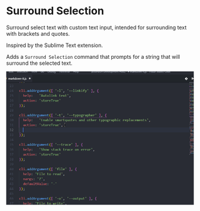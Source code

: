 # Surround Selection

Surround select text with custom text input, intended for surrounding text with brackets and quotes.

Inspired by the Sublime Text extension.

Adds a `Surround Selection` command that prompts for a string that will surround the selected text.

![surround selection](https://raw.githubusercontent.com/Shazbot/vscode-surround-selection/master/images/surround_selection.gif)
